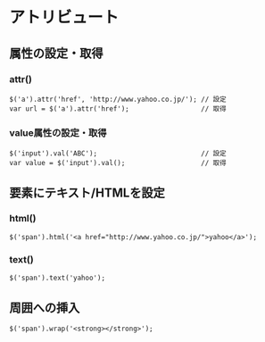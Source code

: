 ﻿# アトリビュート

## 属性の設定・取得
### attr()

```clike
$('a').attr('href', 'http://www.yahoo.co.jp/'); // 設定
var url = $('a').attr('href');                  // 取得
```

### value属性の設定・取得

```clike
$('input').val('ABC');                          // 設定
var value = $('input').val();                   // 取得
```

## 要素にテキスト/HTMLを設定
### html()

```clike
$('span').html('<a href="http://www.yahoo.co.jp/">yahoo</a>');
```

### text()

```clike
$('span').text('yahoo');
```

## 周囲への挿入

```clike
$('span').wrap('<strong></strong>');
```
